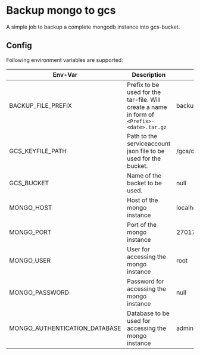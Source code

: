 # Backup mongo to gcs

A simple job to backup a complete mongodb instance into gcs-bucket. 

## Config

Following environment  variables are supported:

|  Env-Var | Description | Default |
| ----------------- | ----------------------------------------------- | ------------------------ |             
| BACKUP_FILE_PREFIX | Prefix to be used for the tar-file. Will create a name in form of ```<Prefix>-<date>.tar.gz```     |  backup   |
| GCS_KEYFILE_PATH | Path to the serviceaccount json file to be used for the bucket. | /gcs/credentials.json |
| GCS_BUCKET | Name of the backet to be used. | null |
| MONGO_HOST | Host of the mongo instance | localhost  |
| MONGO_PORT | Port of the mongo instance | 27017  |
| MONGO_USER | User for accessing the mongo instance | root  |
| MONGO_PASSWORD | Password for accessing the mongo instance | null  |
| MONGO_AUTHENTICATION_DATABASE | Database to be used for accessing the mongo instance | admin  |